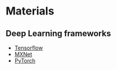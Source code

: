 # Materials
## Deep Learning frameworks
- [Tensorflow](https://www.tensorflow.org)
- [MXNet](https://mxnet.apache.org/versions/1.8.0/)
- [PyTorch](https://pytorch.org)
